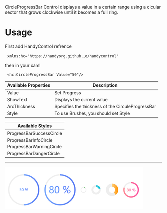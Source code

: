 CircleProgressBar Control displays a value in a certain range using a cicular sector that grows clockwise until it becomes a full ring.

# Usage
First add HandyControl refrence
```
 xmlns:hc="https://handyorg.github.io/handycontrol"
```
then in your xaml
```
 <hc:CircleProgressBar Value="50"/>
```

| **Available Properti**es | **Description**                                   |
| ------------------------ | ------------------------------------------------- |
| Value                    | Set Progress                                      |
| ShowText                 | Displays the current value                        |
| ArcThickness             | Specifies the thickness of the CirculeProgressBar |
| Style                    | To use Brushes, you should set Style              |

| Available Styles           |
| ---------------------------- |
| ProgressBarSuccessCircle |
| ProgressBarInfoCircle    |
| ProgressBarWarningCircle |
| ProgressBarDangerCircle  |


***

![](https://github.com/HandyOrg/HandyOrgResource/blob/master/HandyControl/Resources/CircleProgressBar.png)